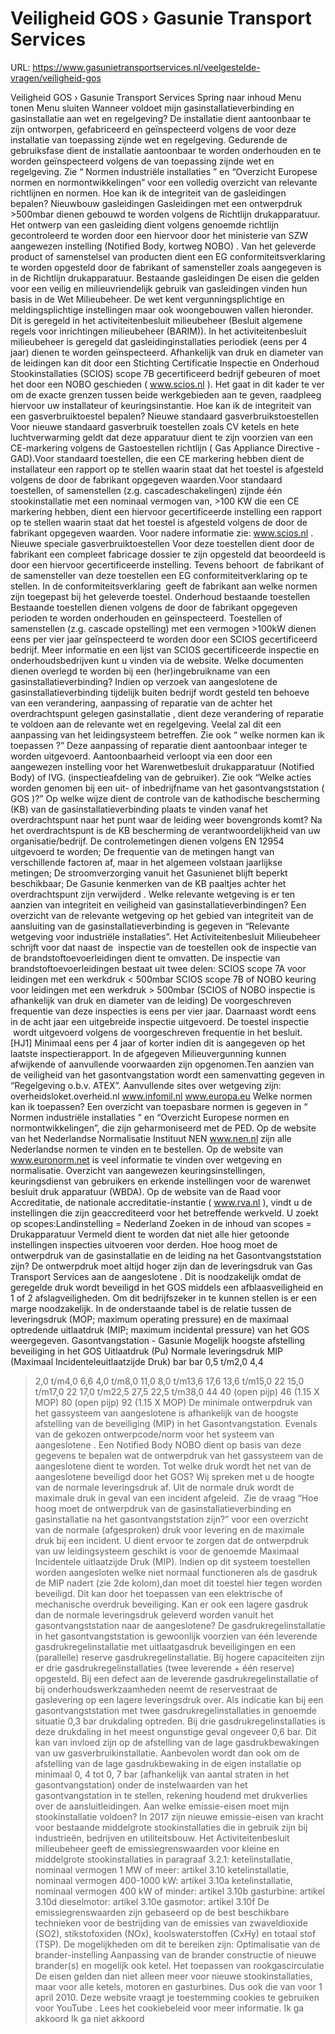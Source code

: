 # Veiligheid GOS › Gasunie Transport Services

URL: https://www.gasunietransportservices.nl/veelgestelde-vragen/veiligheid-gos

Veiligheid GOS › Gasunie Transport Services
Spring naar inhoud
Menu tonen
Menu sluiten
Wanneer voldoet mijn gasinstallatieverbinding en gasinstallatie aan wet en regelgeving?
De installatie dient aantoonbaar te zijn ontworpen, gefabriceerd en geïnspecteerd volgens de voor deze installatie van toepassing zijnde wet en regelgeving. Gedurende de gebruiksfase dient de installatie aantoonbaar te worden onderhouden en te worden geïnspecteerd volgens de van toepassing zijnde wet en regelgeving.
Zie “
Normen industriële installaties
” en “Overzicht Europese normen en normontwikkelingen” voor een volledig overzicht van relevante richtlijnen en normen.
Hoe kan ik de integriteit van de gasleidingen bepalen?
Nieuwbouw gasleidingen
Gasleidingen met een ontwerpdruk >500mbar dienen gebouwd te worden volgens de Richtlijn drukapparatuur. Het ontwerp van een gasleiding dient volgens genoemde richtlijn gecontroleerd te worden door een hiervoor door het ministerie van SZW aangewezen instelling (Notified Body, kortweg NOBO) . Van het geleverde product of samenstelsel van producten dient een EG conformiteitsverklaring te worden opgesteld door de fabrikant of samensteller zoals aangegeven is in de Richtlijn drukapparatuur.
Bestaande gasleidingen
De eisen die gelden voor een veilig en milieuvriendelijk gebruik van gasleidingen vinden hun basis in de Wet Milieubeheer. De wet kent vergunningsplichtige en meldingsplichtige instellingen maar ook woongebouwen vallen hieronder. Dit is geregeld in het activiteitenbesluit milieubeheer (Besluit algemene regels voor inrichtingen milieubeheer (BARIM)).
In het activiteitenbesluit milieubeheer is geregeld dat gasleidinginstallaties periodiek (eens per 4 jaar) dienen te worden geïnspecteerd. Afhankelijk van druk en diameter van de leidingen kan dit door een Stichting Certificatie Inspectie en Onderhoud Stookinstallaties (SCIOS) scope 7B gecertificeerd bedrijf gebeuren of moet het door een NOBO geschieden (
www.scios.nl
). Het gaat in dit kader te ver om de exacte grenzen tussen beide werkgebieden aan te geven, raadpleeg hiervoor uw installateur of keuringsinstantie.
Hoe kan ik de integriteit van een gasverbruiktoestel bepalen?
Nieuwe standaard gasverbruikstoestellen
Voor nieuwe standaard gasverbruik toestellen zoals CV ketels en hete luchtverwarming geldt dat deze apparatuur dient te zijn voorzien van een CE-markering volgens de Gastoestellen richtlijn (
Gas
Appliance Directive - GAD).Voor standaard toestellen, die een CE markering hebben dient de installateur een rapport op te stellen waarin staat dat het toestel is afgesteld volgens de door de fabrikant opgegeven waarden.Voor standaard toestellen, of samenstellen (z.g. cascadeschakelingen) zijnde één stookinstallatie met een nominaal vermogen van, >100 KW die een CE markering hebben, dient een hiervoor gecertificeerde instelling een rapport op te stellen waarin staat dat het toestel is afgesteld volgens de door de fabrikant opgegeven waarden. Voor nadere informatie zie:
www.scios.nl
.
Nieuwe speciale gasverbruiktoestellen
Voor deze toestellen dient door de fabrikant een compleet fabricage dossier te zijn opgesteld dat beoordeeld is door een hiervoor gecertificeerde instelling. Tevens behoort  de fabrikant of de samensteller van deze toestellen een EG conformiteitverklaring op te stellen. In de conformiteitsverklaring  geeft de fabrikant aan welke normen zijn toegepast bij het geleverde toestel.
Onderhoud bestaande toestellen
Bestaande toestellen dienen volgens de door de fabrikant opgegeven perioden te worden onderhouden en geïnspecteerd. Toestellen of samenstellen (z.g. cascade opstelling) met een vermogen >100kW dienen eens per vier jaar geïnspecteerd te worden door een SCIOS gecertificeerd bedrijf. Meer informatie en een lijst van SCIOS gecertificeerde inspectie en onderhoudsbedrijven kunt u vinden via de website.
Welke documenten dienen overlegd te worden bij een (her)ingebruikname van een gasinstallatieverbinding?
Indien op verzoek van
aangeslotene
de
gasinstallatieverbinding
tijdelijk buiten bedrijf wordt gesteld ten behoeve van een verandering, aanpassing of reparatie van de achter het
overdrachtspunt
gelegen
gasinstallatie
, dient deze verandering of reparatie te voldoen aan de relevante wet en regelgeving. Veelal zal dit een aanpassing van het leidingsysteem betreffen. Zie ook “
welke normen kan ik toepassen
?”
Deze aanpassing of reparatie dient aantoonbaar integer te worden uitgevoerd. Aantoonbaarheid verloopt via een door een aangewezen instelling voor het Warenwetbesluit drukapparatuur (Notified Body) of IVG. (inspectieafdeling van de gebruiker). Zie ook “Welke acties worden genomen bij een uit- of inbedrijfname van het gasontvangststation (
GOS
)?”
Op welke wijze dient de controle van de kathodische bescherming (KB) van de gasinstallatieverbinding plaats te vinden vanaf het overdrachtspunt naar het punt waar de leiding weer bovengronds komt?
Na het
overdrachtspunt
is de KB bescherming de verantwoordelijkheid van uw organisatie/bedrijf.
De controlemetingen dienen volgens EN 12954 uitgevoerd te worden;
De frequentie van de metingen hangt van verschillende factoren af, maar in het algemeen volstaan jaarlijkse metingen;
De stroomverzorging vanuit het Gasunienet blijft beperkt beschikbaar;
De Gasunie kenmerken van de KB paaltjes achter het
overdrachtspunt
zijn verwijderd .
Welke relevante wetgeving is er ten aanzien van integriteit en veiligheid van gasinstallatieverbindingen?
Een overzicht van de relevante wetgeving op het gebied van integriteit van de
aansluiting
van de
gasinstallatieverbinding
is gegeven in “Relevante wetgeving voor industriële installaties”.
Het Activiteitenbesluit Milieubeheer schrijft voor dat naast de  inspectie van de toestellen ook de inspectie van de brandstoftoevoerleidingen dient te omvatten. De inspectie van brandstoftoevoerleidingen bestaat uit twee delen: SCIOS scope 7A voor leidingen met een werkdruk < 500mbar
SCIOS scope 7B of NOBO keuring voor leidingen met een werkdruk > 500mbar (SCIOS of NOBO inspectie is afhankelijk van druk en diameter van de leiding)
De voorgeschreven frequentie van deze inspecties is eens per vier jaar. Daarnaast wordt eens in de acht jaar een uitgebreide inspectie uitgevoerd. De toestel inspectie  wordt uitgevoerd volgens de voorgeschreven frequentie in het besluit.
[HJ1]
Minimaal eens per 4 jaar of korter indien dit is aangegeven op het laatste inspectierapport.
In de afgegeven Milieuvergunning kunnen afwijkende of aanvullende voorwaarden zijn opgenomen.Ten aanzien van de veiligheid van het gasontvangstation wordt een samenvatting gegeven in “Regelgeving o.b.v. ATEX”.
Aanvullende sites over wetgeving zijn:
overheidsloket.overheid.nl
www.infomil.nl
www.europa.eu
Welke normen kan ik toepassen?
Een overzicht van toepasbare normen is gegeven in “
Normen industriële installaties
” en “Overzicht Europese normen en normontwikkelingen”, die zijn geharmoniseerd met de PED. Op de website van het Nederlandse Normalisatie Instituut NEN
www.nen.nl
zijn alle Nederlandse normen te vinden en te bestellen. Op de website van
www.euronorm.net
is veel informatie te vinden over wetgeving en normalisatie.
Overzicht van aangewezen keuringsinstellingen, keuringsdienst van gebruikers en erkende instellingen voor de warenwet besluit druk apparatuur (WBDA).
Op de website van de Raad voor Accreditatie, de nationale accreditatie-instantie (
www.rva.nl
), vindt u de  instellingen die zijn geaccrediteerd voor het betreffende werkveld.
U zoekt op scopes:Landinstelling = Nederland
Zoeken in de inhoud van scopes = Drukapparatuur
Vermeld dient te worden dat niet alle hier getoonde instellingen inspecties uitvoeren voor derden.
Hoe hoog moet de ontwerpdruk van de gasinstallatie en de leiding na het Gasontvangststation zijn?
De ontwerpdruk moet altijd hoger zijn dan de leveringsdruk van
Gas
Transport Services aan de
aangeslotene
. Dit is noodzakelijk omdat de geregelde druk wordt beveiligd in het
GOS
middels een afblaasveiligheid en 1 of 2 afslagveiligheden. Om dit bedrijfszeker in te kunnen stellen is er een marge noodzakelijk.
In de onderstaande tabel is de relatie tussen de leveringsdruk (MOP; maximum operating pressure) en de maximaal optredende uitlaatdruk (MIP; maximum incidental pressure) van het
GOS
weergegeven.
Gasontvangstation - Gasunie
Mogelijk hoogste afstelling beveiliging in het
GOS
Uitlaatdruk (Pu) Normale leveringsdruk
MIP (Maximaal Incidenteleuitlaatzijde Druk)
bar
bar
0,5 t/m2,0
4,4
> 2,0 t/m4,0
6,6
> 4,0 t/m8,0
11,0
> 8,0 t/m13,6
17,6
> 13,6 t/m15,0
22
> 15,0 t/m17,0
22
> 17,0 t/m22,5
27,5
> 22,5 t/m38,0
44
40 (open pijp)
46 (1.15 X MOP)
80 (open pijp)
92 (1.15 X MOP)
De minimale ontwerpdruk van het gassysteem van
aangeslotene
is afhankelijk van de hoogste afstelling van de beveiliging (MIP) in het Gasontvangstation. Evenals van de gekozen ontwerpcode/norm voor het
systeem
van
aangeslotene
. Een Notified Body NOBO dient op basis van deze gegevens te bepalen wat de ontwerpdruk van het gassysteem van de
aangeslotene
dient te worden.
Tot welke druk wordt het net van de aangeslotene beveiligd door het GOS?
Wij spreken met u de hoogte van de normale leveringsdruk af. Uit de normale druk wordt de maximale druk in geval van een incident afgeleid.  Zie de vraag “Hoe hoog moet de ontwerpdruk van de
gasinstallatieverbinding
en
gasinstallatie
na het gasontvangststation zijn?” voor een overzicht van de normale (afgesproken) druk voor
levering
en de maximale druk bij een incident. U dient ervoor te zorgen dat de ontwerpdruk van uw leidingsysteem geschikt is voor de genoemde Maximaal Incidentele uitlaatzijde Druk (MIP). Indien op dit
systeem
toestellen worden aangesloten welke niet normaal functioneren als de gasdruk de MIP nadert (zie 2de kolom),dan moet dit toestel hier tegen worden beveiligd. Dit kan door het toepassen van een elektrische of mechanische overdruk beveiliging.
Kan er ook een lagere gasdruk dan de normale leveringsdruk geleverd worden vanuit het gasontvangststation naar de aangeslotene?
De gasdrukregelinstallatie in het gasontvangststation is gewoonlijk voorzien van één leverende gasdrukregelinstallatie met uitlaatgasdruk beveiligingen en een (parallelle) reserve gasdrukregelinstallatie. Bij hogere capaciteiten zijn er drie gasdrukregelinstallaties (twee leverende + één reserve) opgesteld. Bij een defect aan de leverende gasdrukregelinstallatie of bij onderhoudswerkzaamheden neemt de reservestraat de gaslevering op een lagere leveringsdruk over. Als indicatie kan bij een gasontvangststation met twee gasdrukregelinstallaties in genoemde situatie 0,3 bar drukdaling optreden. Bij drie gasdrukregelinstallaties is deze drukdaling in het meest ongunstige geval ongeveer 0,6 bar. Dit kan van invloed zijn op de afstelling van de lage gasdrukbewakingen van uw gasverbruikinstallatie. Aanbevolen wordt dan ook om de afstelling van de lage gasdrukbewaking in de eigen installatie op minimaal 0, 4 tot 0, 7 bar (afhankelijk van aantal straten in het gasontvangstation) onder de instelwaarden van het gasontvangstation in te stellen, rekening houdend met drukverlies over de aansluitleidingen.
Aan welke emissie-eisen moet mijn stookinstallatie voldoen?
In 2017 zijn nieuwe emissie-eisen van kracht voor bestaande middelgrote stookinstallaties die in gebruik zijn bij industrieën, bedrijven en utiliteitsbouw.
Het Activiteitenbesluit milieubeheer geeft de emissiegrenswaarden voor kleine en middelgrote stookinstallaties in paragraaf 3.2.1:
ketelinstallatie,
nominaal vermogen
1 MW of meer:
artikel 3.10
ketelinstallatie, nominaal vermogen 400-1000 kW:
artikel 3.10a
ketelinstallatie, nominaal vermogen 400 kW of minder:
artikel 3.10b
gasturbine:
artikel 3.10d
dieselmotor:
artikel 3.10e
gasmotor:
artikel 3.10f
De emissiegrenswaarden zijn gebaseerd op de best beschikbare technieken voor de bestrijding van de emissies van zwaveldioxide (SO2), stikstofoxiden (NOx), koolswaterstoffen (CxHy) en totaal stof (TSP).
De mogelijkheden om dit te bereiken zijn:
Optimalisatie van de brander-instelling
Aanpassing van de brander constructie of nieuwe brander(s) en mogelijk ook ketel.
Het toepassen van rookgascirculatie
De eisen gelden dan niet alleen meer voor nieuwe stookinstallaties, maar voor alle ketels, motoren en gasturbines. Dus ook die van voor 1 april 2010.
Deze website vraagt je toestemming cookies te gebruiken voor
YouTube
. Lees het
cookiebeleid
voor meer informatie.
Ik ga akkoord
Ik ga niet akkoord